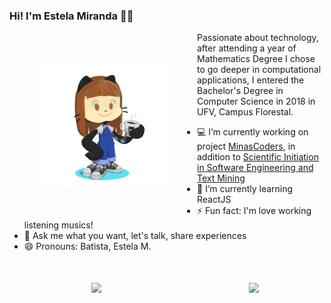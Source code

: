 ### Hi! I'm Estela Miranda 👋🏼

<img align="left" hspace="50" vspace="50" width="200" height="200" src="https://github.com/Estelamb/Estelamb/blob/master/myoctocat.png">


Passionate about technology, after attending a year of Mathematics Degree I chose to go deeper in computational applications, I entered the Bachelor's Degree in Computer Science in 2018 in UFV, Campus Florestal.

- 💻 I’m currently working on project [MinasCoders](http://minascoders.caf.ufv.br/), in addition to [Scientific Initiation in Software Engineering and Text Mining](http://nupessc.caf.ufv.br/Colminer.html)
- 🌱 I’m currently learning ReactJS
- ⚡ Fun fact: I'm love working listening musics!
- 💬 Ask me what you want, let's talk, share experiences
- 😄 Pronouns: Batista, Estela M.

<div align="center">
<br>
<br>
    <div class="row">
        <div class="coluna" style="float: left; width: 55%; display: table;">
            <a href="https://github.com/anuraghazra/github-readme-stats">
              <img align="center" src="https://github-readme-stats.vercel.app/api?username=estelamb&show_icons=true&count_private=true&layout=compact&hide=stars&include_all_commits=true&theme=dracula" />
            </a>
        </div>
        <div class="coluna" style="float: left; width: 45%; display: table;">
            <a href="https://github.com/anuraghazra/convoychat">
              <img align="center" src="https://github-readme-stats.vercel.app/api/top-langs/?username=estelamb&layout=compact&theme=dracula" />
            </a>
        </div>
    </div>





</div>

<!--

- 🔭 I’m currently working on ...
- 🌱 I’m currently learning ...
- 👯 I’m looking to collaborate on ...
- 🤔 I’m looking for help with ...
- 💬 Ask me about ...
- 📫 How to reach me: ...
- 😄 Pronouns: ...
- ⚡ Fun fact: ...
-->
